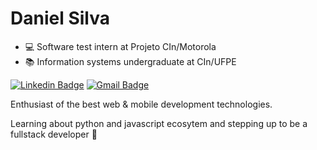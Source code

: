 # Daniel Silva 

- :computer: Software test intern at Projeto CIn/Motorola
- :books: Information systems undergraduate at CIn/UFPE 

[![Linkedin Badge](https://img.shields.io/badge/-Daniel%20Silva-6633cc?style=flat-square&logo=Linkedin&logoColor=white&link=https://www.linkedin.com/in/js-dan/)](https://www.linkedin.com/in/js-dan/) 
[![Gmail Badge](https://img.shields.io/badge/-djs@cin.ufpe.br-6633cc?style=flat-square&logo=Gmail&logoColor=white&link=mailto:djs@cin.ufpe.br)](mailto:djs@cin.ufpe.br)

Enthusiast of the best web & mobile development technologies.

Learning about python and javascript ecosytem and stepping up to be a fullstack developer :rocket:
